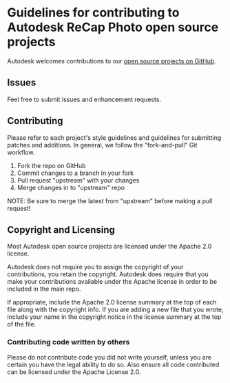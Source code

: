 Guidelines for contributing to Autodesk ReCap Photo open source projects
=========================================

Autodesk welcomes contributions to our [open source projects on GitHub](http://developer-recap-autodesk.github.io/). 


Issues
------
Feel free to submit issues and enhancement requests.


Contributing
------------
Please refer to each project's style guidelines and guidelines for submitting patches and additions. In general, we follow the "fork-and-pull" Git workflow.

 1. Fork the repo on GitHub
 2. Commit changes to a branch in your fork
 3. Pull request "upstream" with your changes
 4. Merge changes in to "upstream" repo

NOTE: Be sure to merge the latest from "upstream" before making a pull request!


Copyright and Licensing
-----------------------
Most Autodesk open source projects are licensed under the Apache 2.0 license. 

Autodesk does not require you to assign the copyright of your contributions, you retain the copyright. Autodesk does require that you make your contributions available under the Apache license in order to be included in the main repo.

If appropriate, include the Apache 2.0 license summary at the top of each file along with the copyright info. If you are adding a new file that you wrote, include your name in the copyright notice in the license summary at the top of the file.


### Contributing code written by others
Please do not contribute code you did not write yourself, unless you are certain you have the legal ability to do so. Also ensure all code contributed can be licensed under the Apache License 2.0.
